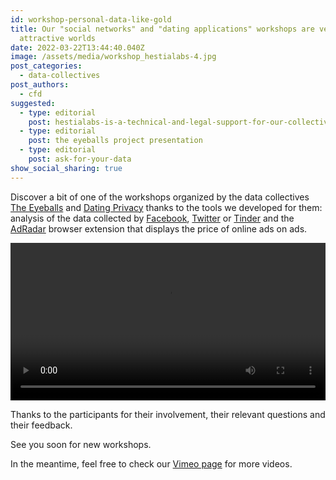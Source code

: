 ```yaml
---
id: workshop-personal-data-like-gold
title: Our "social networks" and "dating applications" workshops are very
  attractive worlds
date: 2022-03-22T13:44:40.040Z
image: /assets/media/workshop_hestialabs-4.jpg
post_categories:
  - data-collectives
post_authors:
  - cfd
suggested:
  - type: editorial
    post: hestialabs-is-a-technical-and-legal-support-for-our-collective-explains-jessica-pidoux
  - type: editorial
    post: the eyeballs project presentation
  - type: editorial
    post: ask-for-your-data
show_social_sharing: true
---
```

Discover a bit of one of the workshops organized by the data collectives [The Eyeballs](https://eyeballs.hestialabs.org/) and [Dating Privacy](https://dating-privacy.hestialabs.org/) thanks to the tools we developed for them: analysis of the data collected by [Facebook](https://experiences.hestialabs.org/facebook), [Twitter](https://experiences.hestialabs.org/twitter) or [Tinder](https://experiences.hestialabs.org/tinder) and the [AdRadar](https://github.com/hestiaAI/ad-radar) browser extension that displays the price of online ads on ads.

<video controls width="100%">
  <source src="/assets/media/workshop_collectives5.mp4" type="video/mp4">
</video>

Thanks to the participants for their involvement, their relevant questions and their feedback.

See you soon for new workshops.

In the meantime, feel free to check our [Vimeo page](https://vimeo.com/hestiaai) for more videos.